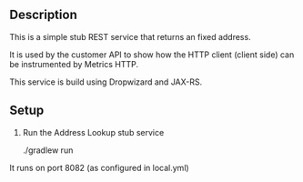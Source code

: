 Description
-----------

This is a simple stub REST service that returns an fixed address.

It is used by the customer API to show how the HTTP client (client side) can be instrumented by Metrics HTTP.

This service is build using Dropwizard and JAX-RS.

Setup
-----

1) Run the Address Lookup stub service

    ./gradlew run
  
It runs on port 8082 (as configured in local.yml)

